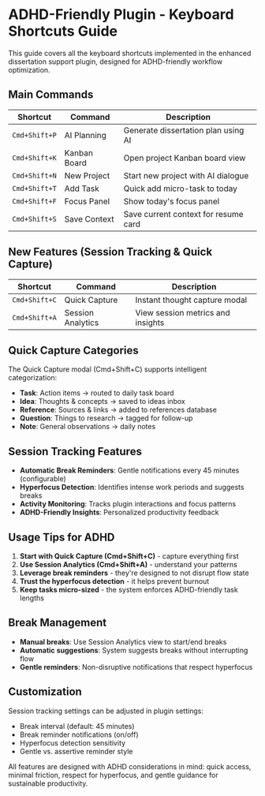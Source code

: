# ADHD-Friendly Plugin - Keyboard Shortcuts Guide

This guide covers all the keyboard shortcuts implemented in the enhanced dissertation support plugin, designed for ADHD-friendly workflow optimization.

## Main Commands

| Shortcut | Command | Description |
|----------|---------|-------------|
| `Cmd+Shift+P` | AI Planning | Generate dissertation plan using AI |
| `Cmd+Shift+K` | Kanban Board | Open project Kanban board view |
| `Cmd+Shift+N` | New Project | Start new project with AI dialogue |
| `Cmd+Shift+T` | Add Task | Quick add micro-task to today |
| `Cmd+Shift+F` | Focus Panel | Show today's focus panel |
| `Cmd+Shift+S` | Save Context | Save current context for resume card |

## New Features (Session Tracking & Quick Capture)

| Shortcut | Command | Description |
|----------|---------|-------------|
| `Cmd+Shift+C` | Quick Capture | Instant thought capture modal |
| `Cmd+Shift+A` | Session Analytics | View session metrics and insights |

## Quick Capture Categories

The Quick Capture modal (Cmd+Shift+C) supports intelligent categorization:

- **Task**: Action items → routed to daily task board
- **Idea**: Thoughts & concepts → saved to ideas inbox
- **Reference**: Sources & links → added to references database
- **Question**: Things to research → tagged for follow-up
- **Note**: General observations → daily notes

## Session Tracking Features

- **Automatic Break Reminders**: Gentle notifications every 45 minutes (configurable)
- **Hyperfocus Detection**: Identifies intense work periods and suggests breaks
- **Activity Monitoring**: Tracks plugin interactions and focus patterns
- **ADHD-Friendly Insights**: Personalized productivity feedback

## Usage Tips for ADHD

1. **Start with Quick Capture (Cmd+Shift+C)** - capture everything first
2. **Use Session Analytics (Cmd+Shift+A)** - understand your patterns
3. **Leverage break reminders** - they're designed to not disrupt flow state
4. **Trust the hyperfocus detection** - it helps prevent burnout
5. **Keep tasks micro-sized** - the system enforces ADHD-friendly task lengths

## Break Management

- **Manual breaks**: Use Session Analytics view to start/end breaks
- **Automatic suggestions**: System suggests breaks without interrupting flow
- **Gentle reminders**: Non-disruptive notifications that respect hyperfocus

## Customization

Session tracking settings can be adjusted in plugin settings:
- Break interval (default: 45 minutes)
- Break reminder notifications (on/off)
- Hyperfocus detection sensitivity
- Gentle vs. assertive reminder style

All features are designed with ADHD considerations in mind: quick access, minimal friction, respect for hyperfocus, and gentle guidance for sustainable productivity.